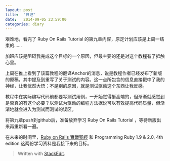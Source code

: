 ```yaml
---
layout: post
title:  "日记"
date:   2014-09-05 23:59:00
categories: diary
---
```

艰难地，看完了 Ruby On Rails Tutorial 的第九章内容，原定计划应该是上周一结束的……

加班应该是阻碍我完成这个目标的一个原因，但最主要的还是对这个教程有了抵触心里。

上周在推上看到了该篇教程的翻译Anchor的消息，说是教程作者已经发布了新版的原稿，其中提及到重写了关于测试的内容。这一点所包含的信息直接戳中了我的神经，让我恍然大悟：不是别的原因，就是测试驱动这个东西让我反感。

教程中在实际编写代码前都要写测试用例，一开始觉得挺高端的，但渐渐就感觉到是否真的有这个必要？以测试为驱动的编程方法据说可以有效提高代码质量，但渐渐地就会进入为测试而测试的误区。

将第九章push到github后，准备放弃学习 Ruby On Rails Tutorial ，等待新版出来再重新看一遍。

在未来的时间里，[Ruby on Rails 實戰聖經](http://ihower.tw/rails3/index.html) 和 Programming Ruby 1.9 & 2.0, 4th edition 这两份学习资料是我接下来的目标。


> Written with [StackEdit](https://stackedit.io/).
